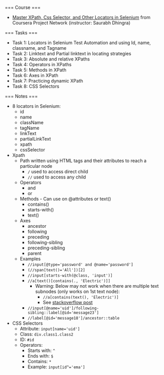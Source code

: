 
=== Course ===
- [Master XPath, Css Selector, and Other Locators in Selenium](https://www.coursera.org/projects/master-xpath-css-selector-other-locators-in-selenium) from Coursera Project Network (instructor: Saurabh Dhingra)

=== Tasks ===
- Task 1: Locators in Selenium Test Automation and using Id, name, classname, and Tagname
- Task 2: Linktext and Partial linktext in locating strategies
- Task 3: Absolute and relative XPaths
- Task 4: Operators in XPaths
- Task 5: Methods in XPath
- Task 6: Axes in XPath
- Task 7: Practicing dynamic XPath
- Task 8: CSS Selectors

=== Notes ===
- 8 locators in Selenium:
  - id
  - name
  - className
  - tagName
  - linkText
  - partialLinkText
  - xpath
  - cssSelector
- Xpath
  - Path written using HTML tags and their attributes to reach a particular node
    - `/` used to access direct child
    - `//` used to access any child
  - Operators
    - and
    - or
  - Methods - Can use on @attributes or text()
    - contains()
    - starts-with()
    - text()
  - Axes
    - ancestor
    - following
    - preceding
    - following-sibling
    - preceding-sibling
    - parent
  - Examples
    - `//input[@type='password' and @name='password']`
    - `(//span[text()='All'])[2]`
    - `//input[starts-with(@class, 'input')]`
    - `//a[text()[contains(., 'Electric')]]`
      - Warning: Below may not work when there are multiple text subnodes (only works on 1st text node):
        - `//a[contains(text(), 'Electric')]` 
        - See [stackoverflow post](https://stackoverflow.com/questions/3655549/xpath-containstext-some-string-doesnt-work-when-used-with-node-with-more)
    - `//input[@name='uid']/following-sibling::label[@id='message23']`
    - `//label[@id='message18']/ancestor::table`
- CSS Selectors
  - Attribute: `input[name='uid']`
  - Class: `div.class1.class2`
  - ID: `#id`
  - Operators:
    - Starts with: `^`
    - Ends with: `$`
    - Contains: `*`
    - Example: `input[id^='ema']`